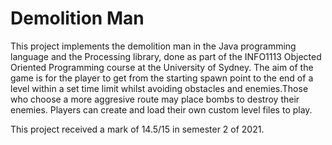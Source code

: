 # Demolition Man

This project implements the demolition man in the Java programming language and the Processing library, done 
as part of the INFO1113 Objected Oriented Programming course at the University of Sydney. The aim of the game
is for the player to get from the starting spawn point to the end of a level within a set time limit
whilst avoiding obstacles and enemies.Those who choose a more aggresive route may place bombs to destroy their enemies.
Players can create and load their own custom level files to play.

This project received a mark of 14.5/15 in semester 2 of 2021.

